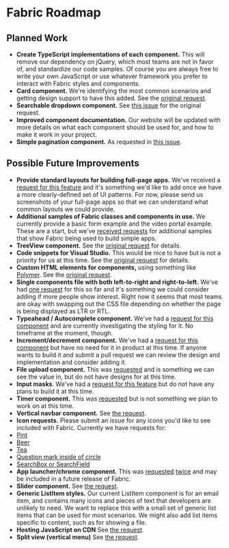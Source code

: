 # Fabric Roadmap

## Planned Work
- **Create TypeScript implementations of each component.** This will remove our dependency on jQuery, which most teams are not in favor of, and standardize our code samples. Of course you are always free to write your own JavaScript or use whatever framework you prefer to interact with Fabric styles and components.
- **Card component.** We're identifying the most common scenarios and getting design support to have this added. See the [original request](https://github.com/OfficeDev/Office-UI-Fabric/issues/152).
- **Searchable dropdown component.** See [this issue](https://github.com/OfficeDev/Office-UI-Fabric/issues/130) for the original request.
- **Improved component documentation.** Our website will be updated with more details on what each component should be used for, and how to make it work in your project.
- **Simple pagination component.** As requested in [this issue](https://github.com/OfficeDev/Office-UI-Fabric/issues/131).

## Possible Future Improvements
- **Provide standard layouts for building full-page apps.** We've received a [request for this feature](https://github.com/OfficeDev/Office-UI-Fabric/issues/284) and it's something we'd like to add once we have a more clearly-defined set of UI patterns. For now, please send us screenshots of your full-page apps so that we can understand what common layouts we could provide.
- **Additional samples of Fabric classes and components in use.** We currently provide a basic form example and the video portal example. These are a start, but we've [received requests](https://github.com/OfficeDev/Office-UI-Fabric/issues/301#issuecomment-184346264) for additional samples that show Fabric being used to build simple apps.
- **TreeView component.** See the [original request](https://github.com/OfficeDev/Office-UI-Fabric/issues/238) for details.
- **Code snippets for Visual Studio.** This would be nice to have but is not a priority for us at this time. See the [original request](https://github.com/OfficeDev/Office-UI-Fabric/issues/233) for details.
- **Custom HTML elements for components,** using something like [Polymer](https://www.polymer-project.org/). See the [original request](https://github.com/OfficeDev/Office-UI-Fabric/issues/223).
- **Single components file with both left-to-right and right-to-left.** We've had [one request](https://github.com/OfficeDev/Office-UI-Fabric/issues/210) for this so far and it's something we could consider adding if more people show interest. Right now it seems that most teams are okay with swapping out the CSS file depending on whether the page is being displayed as LTR or RTL.
- **Typeahead / Autocomplete component.** We've had a [request for this component](https://github.com/OfficeDev/Office-UI-Fabric/issues/504) and are currently investigating the styling for it. No timeframe at the moment, though.
- **Increment/decrement component.** We've had a [request for this component](https://github.com/OfficeDev/Office-UI-Fabric/issues/196) but have no need for it in product at this time. If anyone wants to build it and submit a pull request we can review the design and implementation and consider adding it.
- **File upload component.** This was [requested](https://github.com/OfficeDev/Office-UI-Fabric/issues/134) and is something we can see the value in, but do not have designs for at this time.
- **Input masks**. We've had a [request for this feature](https://github.com/OfficeDev/Office-UI-Fabric/issues/133) but do not have any plans to build it at this time.
- **Timer component.** This was [requested](https://github.com/OfficeDev/Office-UI-Fabric/issues/132) but is not something we plan to work on at this time.
- **Vertical navbar component.** See [the request](https://github.com/OfficeDev/Office-UI-Fabric/issues/122).
- **Icon requests.** Please submit an issue for any icons you'd like to see included with Fabric. Currently we have requests for:
 - [Pint](https://github.com/OfficeDev/Office-UI-Fabric/issues/113)
 - [Beer](https://github.com/OfficeDev/Office-UI-Fabric/issues/113)
 - [Tea](https://github.com/OfficeDev/Office-UI-Fabric/issues/113)
 - [Question mark inside of circle](https://github.com/OfficeDev/Office-UI-Fabric/issues/494)
 - [SearchBox or SearchField](https://github.com/OfficeDev/Office-UI-Fabric/issues/648)
- **App launcher/chrome component.** This was [requested](https://github.com/OfficeDev/Office-UI-Fabric/issues/81) [twice](https://github.com/OfficeDev/Office-UI-Fabric/issues/407) and may be included in a future release of Fabric.
- **Slider component.** See [the request](https://github.com/OfficeDev/Office-UI-Fabric/issues/360).
- **Generic ListItem styles.** Our current ListItem component is for an email item, and contains many icons and pieces of text that developers are unlikely to need. We want to replace this with a small set of generic list items that can be used for most scenarios. We might also add list items specific to content, such as for showing a file.
- **Hosting JavaScript on CDN** See [the request](https://github.com/OfficeDev/Office-UI-Fabric/issues/496).
- **Split view (vertical menu)** See [the request](https://github.com/OfficeDev/Office-UI-Fabric/issues/405).
